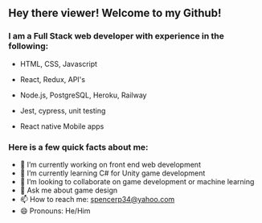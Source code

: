 ## Hey there viewer! Welcome to my Github!

### I am a Full Stack web developer with experience in the following:
- HTML, CSS, Javascript
- React, Redux, API's
- Node.js, PostgreSQL, Heroku, Railway
- Jest, cypress, unit testing

- React native Mobile apps

### Here is a few quick facts about me:

- 🔭 I’m currently working on front end web development
- 🌱 I’m currently learning C# for Unity game development
- 👯 I’m looking to collaborate on game development or machine learning
- 💬 Ask me about game design
- 📫 How to reach me: spencerp34@yahoo.com
- 😄 Pronouns: He/Him
